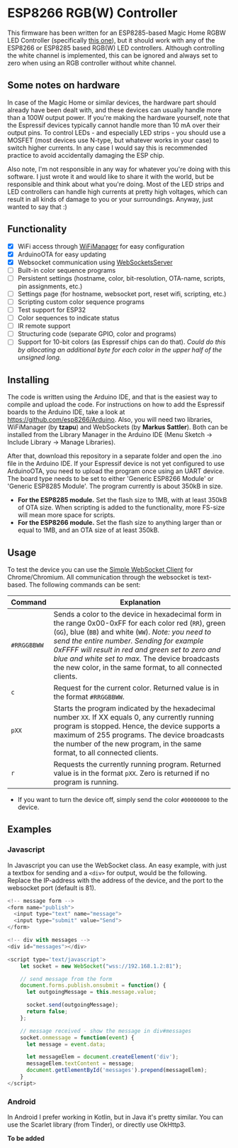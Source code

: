 # ESP8266 RGB(W) Controller
This firmware has been written for an ESP8285-based Magic Home RGBW LED Controller (specifically [this one](https://nl.aliexpress.com/item/32579734729.html)), but it should work with any of the ESP8266 or ESP8285 based RGB(W) LED controllers. Although controlling the white channel is implemented, this can be ignored and always set to zero when using an RGB controller without white channel.

## Some notes on hardware
In case of the Magic Home or similar devices, the hardware part should already have been dealt with, and these devices can usually handle more than a 100W output power. If you're making the hardware yourself, note that the Espressif devices typically cannot handle more than 10 mA over their output pins. To control LEDs - and especially LED strips - you should use a MOSFET (most devices use N-type, but whatever works in your case) to switch higher currents. In any case I would say this is recommended practice to avoid accidentally damaging the ESP chip.

Also note, I'm not responsible in any way for whatever you're doing with this software. I just wrote it and would like to share it with the world, but be responsible and think about what you're doing. Most of the LED strips and LED controllers can handle high currents at pretty high voltages, which can result in all kinds of damage to you or your surroundings. Anyway, just wanted to say that :)

## Functionality
- [x] WiFi access through [WiFiManager](https://github.com/tzapu/WiFiManager) for easy configuration
- [x] ArduinoOTA for easy updating
- [x] Websocket communication using [WebSocketsServer](https://github.com/Links2004/arduinoWebSockets)
- [ ] Built-in color sequence programs
- [ ] Persistent settings (hostname, color, bit-resolution, OTA-name, scripts, pin assignments, etc.)
- [ ] Settings page (for hostname, websocket port, reset wifi, scripting, etc.)
- [ ] Scripting custom color sequence programs
- [ ] Test support for ESP32
- [ ] Color sequences to indicate status
- [ ] IR remote support
- [ ] Structuring code (separate GPIO, color and programs)
- [ ] Support for 10-bit colors (as Espressif chips can do that). *Could do this by allocating an additional byte for each color in the upper half of the unsigned long.*

## Installing
The code is written using the Arduino IDE, and that is the easiest way to compile and upload the code. For instructions on how to add the Espressif boards to the Arduino IDE, take a look at https://github.com/esp8266/Arduino. Also, you will need two libraries, WiFiManager (by **tzapu**) and WebSockets (by **Markus Sattler**). Both can be installed from the Library Manager in the Arduino IDE (Menu Sketch -> Include Library -> Manage Libraries).

After that, download this repository in a separate folder and open the .ino file in the Arduino IDE. If your Espressif device is not yet configured to use ArduinoOTA, you need to upload the program once using an UART device. The board type needs to be set to either 'Generic ESP8266 Module' or 'Generic ESP8285 Module'. The program currently is about 350kB in size.

- **For the ESP8285 module.** Set the flash size to 1MB, with at least 350kB of OTA size. When scripting is added to the functionality, more FS-size will mean more space for scripts.
- **For the ESP8266 module.** Set the flash size to anything larger than or equal to 1MB, and an OTA size of at least 350kB.

## Usage
To test the device you can use the [Simple WebSocket Client](https://chrome.google.com/webstore/detail/simple-websocket-client/pfdhoblngboilpfeibdedpjgfnlcodoo) for Chrome/Chromium. All communication through the websocket is text-based. The following commands can be sent:

Command | Explanation
------------ | -------------
`#RRGGBBWW` | Sends a color to the device in hexadecimal form in the range 0x00-0xFF for each color red (`RR`), green (`GG`), blue (`BB`) and white (`WW`). *Note:  you need to send the entire number. Sending for example 0xFFFF will result in red and green set to zero and blue and white set to max.* The device broadcasts the new color, in the same format, to all connected clients.
`c` | Request for the current color. Returned value is in the format `#RRGGBBWW`.
`pXX` | Starts the program indicated by the hexadecimal number `XX`. If XX equals 0, any currently running program is stopped. Hence, the device supports a maximum of 255 programs. The device broadcasts the number of the new program, in the same format, to all connected clients.
`r` | Requests the currently running program. Returned value is in the format `pXX`. Zero is returned if no program is running.

* If you want to turn the device off, simply send the color `#00000000` to the device.

## Examples

### Javascript
In Javascript you can use the WebSocket class. An easy example, with just a textbox for sending and a `<div>` for output, would be the following. Replace the IP-address with the address of the device, and the port to the websocket port (default is 81).

```javascript
<!-- message form -->
<form name="publish">
  <input type="text" name="message">
  <input type="submit" value="Send">
</form>

<!-- div with messages -->
<div id="messages"></div>

<script type='text/javascript'>
    let socket = new WebSocket("wss://192.168.1.2:81");

    // send message from the form
    document.forms.publish.onsubmit = function() {
      let outgoingMessage = this.message.value;

      socket.send(outgoingMessage);
      return false;
    };

    // message received - show the message in div#messages
    socket.onmessage = function(event) {
      let message = event.data;

      let messageElem = document.createElement('div');
      messageElem.textContent = message;
      document.getElementById('messages').prepend(messageElem);
    }
</script>
```

### Android
In Android I prefer working in Kotlin, but in Java it's pretty similar. You can use the Scarlet library (from Tinder), or directly use OkHttp3.

**To be added**
